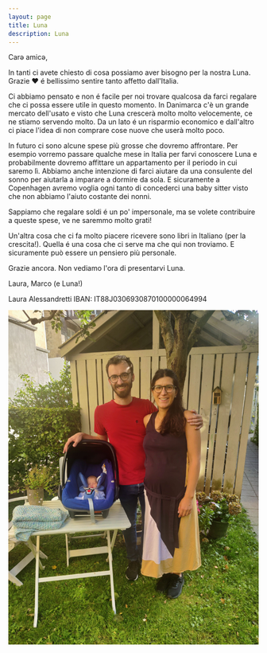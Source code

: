 ```yaml
---
layout: page
title: Luna
description: Luna
---
```



Carə amicə,

In tanti ci avete chiesto di cosa possiamo aver bisogno per la nostra Luna. Grazie ❤️ é bellissimo sentire tanto affetto dall'Italia.

Ci abbiamo pensato e non é facile per noi trovare qualcosa da farci regalare che ci possa essere utile in questo momento. In Danimarca c'è un grande mercato dell'usato e visto che Luna crescerà molto molto velocemente, ce ne stiamo servendo molto. Da un lato é un risparmio economico e dall'altro ci piace l'idea di non comprare cose nuove che userà molto poco. 

In futuro ci sono alcune spese più grosse che dovremo affrontare.  Per esempio vorremo passare qualche mese in Italia per farvi conoscere Luna e probabilmente dovremo affittare un appartamento per il periodo in cui saremo lì. Abbiamo anche intenzione di farci aiutare da una consulente del sonno per aiutarla a imparare a dormire da sola. E sicuramente a Copenhagen avremo voglia ogni tanto di concederci una baby sitter visto che non abbiamo l'aiuto costante dei nonni. 

Sappiamo che regalare soldi é un po' impersonale, ma se volete contribuire a queste spese, ve ne saremmo molto grati! 

Un'altra cosa che ci fa molto piacere ricevere sono libri in Italiano (per la crescita!). Quella é una cosa che ci serve ma che qui non troviamo. E sicuramente può essere un pensiero più personale. 

Grazie ancora. Non vediamo l'ora di presentarvi Luna. 

Laura, Marco (e Luna!)



Laura Alessandretti 
IBAN: IT88J0306930870100000064994



![image info](./pics/IMG_20240824_170405.jpg)